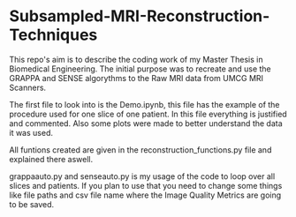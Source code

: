 # Subsampled-MRI-Reconstruction-Techniques

This repo's aim is to describe the coding work of my Master Thesis in Biomedical Engineering. The initial purpose was to recreate and use the GRAPPA and SENSE algorythms to the Raw MRI data from UMCG MRI Scanners. 

The first file to look into is the Demo.ipynb, this file has the example of the procedure used for one slice of one patient. In this file everything is justified and commented. Also some plots were made to better understand the data it was used. 

All funtions created are given in the reconstruction_functions.py file and explained there aswell.

grappaauto.py and senseauto.py is my usage of the code to loop over all slices and patients. If you plan to use that you need to change some things like file paths and csv file name where the Image Quality Metrics are going to be saved.

